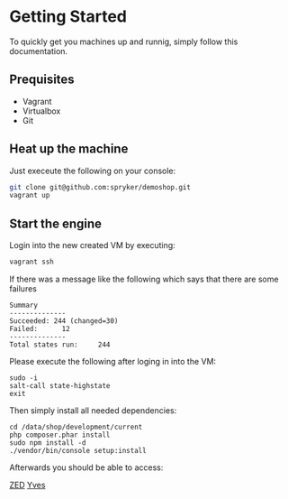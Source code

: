 # Getting Started

To quickly get you machines up and runnig, simply follow this documentation.

## Prequisites

* Vagrant
* Virtualbox
* Git

## Heat up the machine

Just execeute the following on your console:

```bash
git clone git@github.com:spryker/demoshop.git
vagrant up
```

## Start the engine

Login into the new created VM by executing:

```bash
vagrant ssh
```

If there was a message like the following which says that there are some failures

```
Summary
--------------
Succeeded: 244 (changed=30)
Failed:      12
--------------
Total states run:     244
```

Please execute the following after loging in into the VM:

```
sudo -i
salt-call state-highstate
exit
```

Then simply install all needed dependencies:

```
cd /data/shop/development/current
php composer.phar install
sudo npm install -d
./vendor/bin/console setup:install
```
Afterwards you should be able to access:

[ZED](http://zed-development.project-yz.de/)
[Yves](http://www-development.project-yz.de/)
